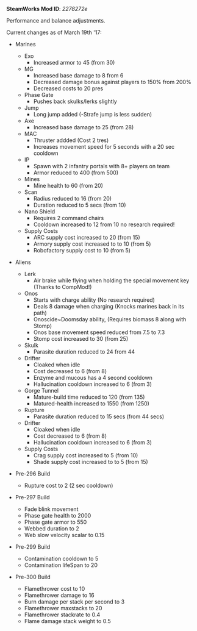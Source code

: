 **SteamWorks Mod ID**: *2278272e*

Performance and balance adjustments.

Current changes as of March 19th '17:

- Marines
    - Exo
        - Increased armor to 45 (from 30)
     - MG
        - Increased base damage to 8 from 6
        - Decreased damage bonus against players to 150% from 200%
        - Decreased costs to 20 pres
    - Phase Gate
        - Pushes back skulks/lerks slightly
    - Jump
        - Long jump added (-Strafe jump is less sudden)
    - Axe
        - Increased base damage to 25 (from 28)
    - MAC
        - Thruster addded (Cost 2 tres)
        - Increases movement speed for 5 seconds with a 20 sec cooldown
    - IP
        - Spawn with 2 infantry portals with 8+ players on team
        - Armor reduced to 400 (from 500)
    - Mines
        - Mine health to 60 (from 20)
    - Scan
        - Radius reduced to 16 (from 20)
        - Duration reduced to 5 secs (from 10)
    - Nano Shield
        - Requires 2 command chairs 
        - Cooldown increased to 12 from 10 no research required!
    - Supply Costs
        - ARC supply cost increased to 20 (from 15)  
        - Armory supply cost increased to to 10 (from 5)
        - Robofactory supply cost to 10 (from 5)
        
- Aliens
    - Lerk
        - Air brake while flying when holding the special movement key 
        (Thanks to CompMod!)
    - Onos
        - Starts with charge ability (No research required)
        - Deals 8 damage when charging (Knocks marines back in its path)
        - Onoscide~Doomsday ability, (Requires biomass 8 along with Stomp)
        - Onos base movement speed reduced from 7.5 to 7.3
        - Stomp cost increased to 30 (from 25)
    - Skulk       
        - Parasite duration reduced to 24 from 44       
    - Drifter        
        - Cloaked when idle
        - Cost decreased to 6 (from 8)
        - Enzyme and mucous has a 4 second cooldown
        - Hallucination cooldown increased to 6 (from 3)
    - Gorge Tunnel        
        - Mature-build time reduced to 120 (from 135)
        - Matured-health increased to 1550 (from 1250)
    - Rupture        
        - Parasite duration reduced to 15 secs (from 44 secs)
    - Drifter        
        - Cloaked when idle
        - Cost decreased to 6 (from 8)
        - Hallucination cooldown increased to 6 (from 3)
    - Supply Costs
        - Crag supply cost increased to 5 (from 10)  
        - Shade supply cost increased to to 5 (from 15)
        
- Pre-296 Build
    - Rupture cost to 2 (2 sec cooldown)
 - Pre-297 Build  
    - Fade blink movement
    - Phase gate health to 2000
    - Phase gate armor to 550
    - Webbed duration to 2
    - Web slow velocity scalar to 0.15
 - Pre-299 Build
    - Contamination cooldown to 5
    - Contamination lifeSpan to 20
 - Pre-300 Build
    - Flamethrower cost to 10
    - Flamethrower damage to 16
    - Burn damage per stack per second to 3
    - Flamethrower maxstacks to 20
    - Flamethrower stackrate to 0.4
    - Flame damage stack weight to 0.5

